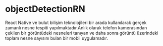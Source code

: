 # objectDetectionRN
React Native ve bulut bilişim teknolojileri bir arada kullanılarak gerçek zamanlı nesne tespiti yapılmaktadır.Anlık olarak telefon kamerasından çekilen bir görüntüdeki nesneleri tanıyan ve daha sonra görüntü üzerindeki toplam nesne sayısını bulan bir mobil uygulamadır.
